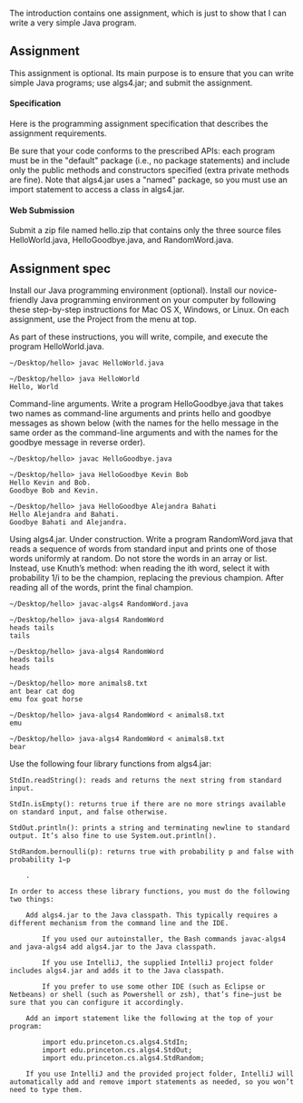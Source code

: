 The introduction contains one assignment, which is just to show that I can write a very simple Java program.

## Assignment

This assignment is optional. Its main purpose is to ensure that you can write simple Java programs; use algs4.jar; and submit the assignment.

#### Specification

Here is the programming assignment specification that describes the assignment requirements.

Be sure that your code conforms to the prescribed APIs: each program must be in the "default" package (i.e., no package statements) and include only the public methods and constructors specified (extra private methods are fine). Note that algs4.jar uses a "named" package, so you must use an import statement to access a class in algs4.jar.

#### Web Submission

Submit a zip file named hello.zip that contains only the three source files HelloWorld.java, HelloGoodbye.java, and RandomWord.java.


## Assignment spec
Install our Java programming environment (optional).  Install our novice-friendly Java programming environment on your computer by following these step-by-step instructions for Mac OS X, Windows, or Linux. On each assignment, use the Project from the menu at top.

As part of these instructions, you will write, compile, and execute the program HelloWorld.java.

    ~/Desktop/hello> javac HelloWorld.java

    ~/Desktop/hello> java HelloWorld
    Hello, World


Command-line arguments. Write a program HelloGoodbye.java that takes two names as command-line arguments and prints hello and goodbye messages as shown below (with the names for the hello message in the same order as the command-line arguments and with the names for the goodbye message in reverse order).

    ~/Desktop/hello> javac HelloGoodbye.java

    ~/Desktop/hello> java HelloGoodbye Kevin Bob
    Hello Kevin and Bob.
    Goodbye Bob and Kevin.

    ~/Desktop/hello> java HelloGoodbye Alejandra Bahati
    Hello Alejandra and Bahati.
    Goodbye Bahati and Alejandra.


Using algs4.jar. Under construction. Write a program RandomWord.java that reads a sequence of words from standard input and prints one of those words uniformly at random. Do not store the words in an array or list. Instead, use Knuth’s method: when reading the ith word, select it with probability 1/i
to be the champion, replacing the previous champion. After reading all of the words, print the final champion.

    ~/Desktop/hello> javac-algs4 RandomWord.java

    ~/Desktop/hello> java-algs4 RandomWord
    heads tails
    tails

    ~/Desktop/hello> java-algs4 RandomWord
    heads tails
    heads

    ~/Desktop/hello> more animals8.txt
    ant bear cat dog
    emu fox goat horse

    ~/Desktop/hello> java-algs4 RandomWord < animals8.txt
    emu

    ~/Desktop/hello> java-algs4 RandomWord < animals8.txt
    bear

Use the following four library functions from algs4.jar:

    StdIn.readString(): reads and returns the next string from standard input.

    StdIn.isEmpty(): returns true if there are no more strings available on standard input, and false otherwise.

    StdOut.println(): prints a string and terminating newline to standard output. It’s also fine to use System.out.println().

    StdRandom.bernoulli(p): returns true with probability p and false with probability 1−p

        . 

    In order to access these library functions, you must do the following two things:

        Add algs4.jar to the Java classpath. This typically requires a different mechanism from the command line and the IDE.

            If you used our autoinstaller, the Bash commands javac-algs4 and java-algs4 add algs4.jar to the Java classpath.

            If you use IntelliJ, the supplied IntelliJ project folder includes algs4.jar and adds it to the Java classpath.

            If you prefer to use some other IDE (such as Eclipse or Netbeans) or shell (such as Powershell or zsh), that’s fine—just be sure that you can configure it accordingly. 

        Add an import statement like the following at the top of your program:

            import edu.princeton.cs.algs4.StdIn;
            import edu.princeton.cs.algs4.StdOut;
            import edu.princeton.cs.algs4.StdRandom;

        If you use IntelliJ and the provided project folder, IntelliJ will automatically add and remove import statements as needed, so you won’t need to type them. 


